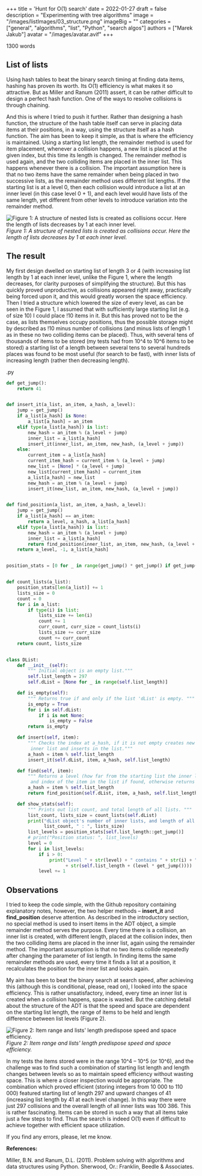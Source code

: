 +++
title = 'Hunt for O(1) search'
date = 2022-01-27
draft = false
description = "Experimenting with tree algorithms"
image = "/images/listImages/03_structure.png"
imageBig = ""
categories = ["general", "algorithms", "list", "Python", "search algos"]
authors = ["Marek Jakub"]
avatar = "/images/avatar.avif"
+++

1300 words

## List of lists

Using hash tables to beat the binary search timing at finding data items, hashing has proven its worth. Its O(1) efficiency is what makes it so attractive. But as Miller and Ranum (2011) assert, it can be rather difficult to design a perfect hash function. One of the ways to resolve collisions is through chaining.

And this is where I tried to push it further. Rather than designing a hash function, the structure of the hash table itself can serve in placing data items at their positions, in a way, using the structure itself as a hash function. The aim has been to keep it simple, as that is where the efficiency is maintained. Using a starting list length, the remainder method is used for item placement, whenever a collision happens, a new list is placed at the given index, but this time its length is changed. The remainder method is used again, and the two colliding items are placed in the inner list. This happens whenever there is a collision. The important assumption here is that no two items have the same remainder when being placed in two successive lists, as the remainder method uses different list lengths. If the starting list is at a level 0, then each collision would introduce a list at an inner level (in this case level 0 + 1), and each level would have lists of the same length, yet different from other levels to introduce variation into the remainder method.

![Figure 1: A structure of nested lists is created as collisions occur. Here the length of lists decreases by 1 at each inner level.](images/02_structure.avif "Figure 1: A structure of nested lists is created as collisions occur. Here the length of lists decreases by 1 at each inner level.")
*Figure 1: A structure of nested lists is created as collisions occur. Here the length of lists decreases by 1 at each inner level.*

## The result

My first design dwelled on starting list of length 3 or 4 (with increasing list length by 1 at each inner level, unlike the Figure 1, where the length decreases, for clarity purposes of simplifying the structure). But this has quickly proved unproductive, as collisions appeared right away, practically being forced upon it, and this would greatly worsen the space efficiency. Then I tried a structure which lowered the size of every level, as can be seen in the Figure 1, I assumed that with sufficiently large starting list (e.g. of size 10) I could place !10 items in it. But this has proved not to be the case, as lists themselves occupy positions, thus the possible storage might by described as !10 minus number of collisions (and minus lists of length 1 as in these no two colliding items can be placed). Thus, with several tens of thousands of items to be stored (my tests had from 10^4 to 10^6 items to be stored) a starting list of a length between several tens to several hundreds places was found to be most useful (for search to be fast), with inner lists of increasing length (rather then decreasing length).

.py

```py
def get_jump():
    return 41


def insert_it(a_list, an_item, a_hash, a_level):
    jump = get_jump()
    if a_list[a_hash] is None:
        a_list[a_hash] = an_item
    elif type(a_list[a_hash]) is list:
        new_hash = an_item % (a_level + jump)
        inner_list = a_list[a_hash]
        insert_it(inner_list, an_item, new_hash, (a_level + jump))
    else:
        current_item = a_list[a_hash]
        current_item_hash = current_item % (a_level + jump)
        new_list = [None] * (a_level + jump)
        new_list[current_item_hash] = current_item
        a_list[a_hash] = new_list
        new_hash = an_item % (a_level + jump)
        insert_it(new_list, an_item, new_hash, (a_level + jump))


def find_position(a_list, an_item, a_hash, a_level):
    jump = get_jump()
    if a_list[a_hash] == an_item:
        return a_level, a_hash, a_list[a_hash]
    elif type(a_list[a_hash]) is list:
        new_hash = an_item % (a_level + jump)
        inner_list = a_list[a_hash]
        return find_position(inner_list, an_item, new_hash, (a_level + jump))
    return a_level, -1, a_list[a_hash]


position_stats = [0 for _ in range(get_jump() * get_jump() if get_jump() > 50 else 2500)]


def count_lists(a_list):
    position_stats[len(a_list)] += 1
    lists_size = 0
    count = 0
    for i in a_list:
        if type(i) is list:
            lists_size += len(i)
            count += 1
            curr_count, curr_size = count_lists(i)
            lists_size += curr_size
            count += curr_count
    return count, lists_size


class DList:
    def __init__(self):
        """ Initial object is an empty list."""
        self.list_length = 297
        self.dList = [None for _ in range(self.list_length)]

    def is_empty(self):
        """ Returns true if and only if the list 'dList' is empty. """
        is_empty = True
        for i in self.dList:
            if i is not None:
                is_empty = False
        return is_empty

    def insert(self, item):
        """ Checks the index at a_hash, if it is not empty creates new
         inner list and inserts in the list."""
        a_hash = item % self.list_length
        insert_it(self.dList, item, a_hash, self.list_length)

    def find(self, item):
        """ Returns a level (how far from the starting list the inner list is)
         and index of the item in the list if found, otherwise returns level and -1. """
        a_hash = item % self.list_length
        return find_position(self.dList, item, a_hash, self.list_length)

    def show_stats(self):
        """ Prints out list count, and total length of all lists. """
        list_count, lists_size = count_lists(self.dList)
        print("dList object's number of inner lists, and length of all inner lists: ",
              list_count, " : ", lists_size)
        list_levels = position_stats[self.list_length::get_jump()]
        # print("Position status: ", list_levels)
        level = 0
        for i in list_levels:
            if i > 0:
                print("Level " + str(level) + " contains " + str(i) + " list(s), each of length "
                      + str(self.list_length + (level * get_jump())))
            level += 1
```

## Observations

I tried to keep the code simple, with the Github repository containing explanatory notes, however, the two helper methods – **insert_it** and **find_position** deserve attention. As described in the introductory section, no special method is used to insert items in the ADT object, a simple remainder method serves the purpose. Every time there is a collision, an inner list is created, with different length, placed at the collision index, then the two colliding items are placed in the inner list, again using the remainder method. The important assumption is that no two items collide repeatedly after changing the parameter of list length. In finding items the same remainder methods are used, every time it finds a list at a position, it recalculates the position for the inner list and looks again.

My aim has been to beat the binary search at search speed, after achieving this (although this is conditional, please, read on), I looked into the space efficiency. This is rather unsatisfactory, indeed, every time an inner list is created when a collision happens, space is wasted. But the catching detail about the structure of the ADT is that the speed and space are dependent on the starting list length, the range of items to be held and length difference between list levels (Figure 2).

![Figure 2: Item range and lists' length predispose speed and space efficiency.](images/03_speed_space.avif "Figure 2: Item range and lists' length predispose speed and space efficiency.")
*Figure 2: Item range and lists' length predispose speed and space efficiency.*

In my tests the items stored were in the range 10^4 – 10^5 (or 10^6), and the challenge was to find such a combination of starting list length and length changes between levels so as to maintain speed efficiency without wasting space. This is where a closer inspection would be appropriate. The combination which proved efficient (storing integers from 10 000  to 110 000) featured starting list of length 297 and upward changes of 41 (increasing list length by 41 at each level change). In this way there were just 297 collisions and the overall length of all inner lists was 100 386. This is rather fascinating. Items can be stored in such a way that all items take just a few steps to find. Thus the search is indeed O(1) even if difficult to achieve together with efficient space utilization.

If you find any errors, please, let me know.

**References:**

Miller, B.N. and Ranum, D.L. (2011). Problem solving with algorithms and data structures using Python. Sherwood, Or.: Franklin, Beedle & Associates.
